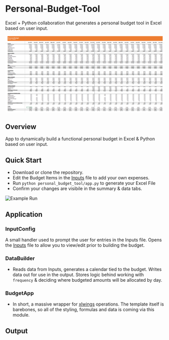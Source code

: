 # Personal-Budget-Tool

Excel + Python collaboration that generates a personal budget tool in Excel based on user input.

![Budget Tool](src/img/Budget.png)

## Overview
App to dynamically build a functional personal budget in Excel & Python based on user input. 

## Quick Start
- Download or clone the repository.
- Edit the Budget Items in the [Inputs](src/Inputs.xlsx) file to add your own expenses.
- Run `python personal_budget_tool/app.py` to generate your Excel File
- Confirm your changes are visibile in the summary & data tabs.

![Example Run](src/img/project.gif)

  
## Application

### InputConfig
A small handler used to prompt the user for entries in the Inputs file. Opens the [Inputs](src/Inputs.xlsx) file to allow you to view/edit prior to building the budget. 

### DataBuilder
- Reads data from Inputs, generates a calendar tied to the budget. Writes data out for use in the output. Stores logic behind working with `frequency` & deciding where budgeted amounts will be allocated by day. 

### BudgetApp
- In short, a massive wrapper for [xlwings](https://github.com/xlwings/xlwings) operations. The template itself is barebones, so all of the styling, formulas and data is coming via this module.

## Output

